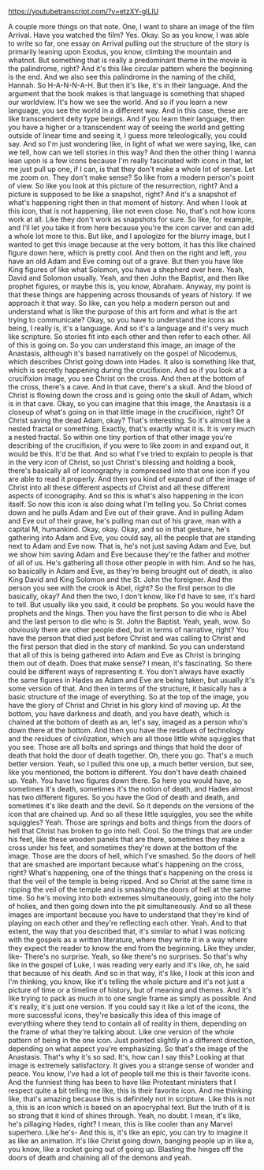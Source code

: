 https://youtubetranscript.com/?v=etzXY-glLIU

 A couple more things on that note. One, I want to share an image of the film Arrival. Have you watched the film? Yes. Okay. So as you know, I was able to write so far, one essay on Arrival pulling out the structure of the story is primarily leaning upon Exodus, you know, climbing the mountain and whatnot. But something that is really a predominant theme in the movie is the palindrome, right? And it's this like circular pattern where the beginning is the end. And we also see this palindrome in the naming of the child, Hannah. So H-A-N-N-A-H. But then it's like, it's in their language. And the argument that the book makes is that language is something that shaped our worldview. It's how we see the world. And so if you learn a new language, you see the world in a different way. And in this case, these are like transcendent deity type beings. And if you learn their language, then you have a higher or a transcendent way of seeing the world and getting outside of linear time and seeing it, I guess more teleologically, you could say. And so I'm just wondering like, in light of what we were saying, like, can we tell, how can we tell stories in this way? And then the other thing I wanna lean upon is a few icons because I'm really fascinated with icons in that, let me just pull up one, if I can, is that they don't make a whole lot of sense. Let me zoom on. They don't make sense? So like from a modern person's point of view. So like you look at this picture of the resurrection, right? And a picture is supposed to be like a snapshot, right? And it's a snapshot of what's happening right then in that moment of history. And when I look at this icon, that is not happening, like not even close. No, that's not how icons work at all. Like they don't work as snapshots for sure. So like, for example, and I'll let you take it from here because you're the icon carver and can add a whole lot more to this. But like, and I apologize for the blurry image, but I wanted to get this image because at the very bottom, it has this like chained figure down here, which is pretty cool. And then on the right and left, you have an old Adam and Eve coming out of a grave. But then you have like King figures of like what Solomon, you have a shepherd over here. Yeah, David and Solomon usually. Yeah, and then John the Baptist, and then like prophet figures, or maybe this is, you know, Abraham. Anyway, my point is that these things are happening across thousands of years of history. If we approach it that way. So like, can you help a modern person out and understand what is like the purpose of this art form and what is the art trying to communicate? Okay, so you have to understand the icons as being, I really is, it's a language. And so it's a language and it's very much like scripture. So stories fit into each other and then refer to each other. All of this is going on. So you can understand this image, an image of the Anastasis, although it's based narratively on the gospel of Nicodemus, which describes Christ going down into Hades. It also is something like that, which is secretly happening during the crucifixion. And so if you look at a crucifixion image, you see Christ on the cross. And then at the bottom of the cross, there's a cave. And in that cave, there's a skull. And the blood of Christ is flowing down the cross and is going onto the skull of Adam, which is in that cave. Okay, so you can imagine that this image, the Anastasis is a closeup of what's going on in that little image in the crucifixion, right? Of Christ saving the dead Adam, okay? That's interesting. So it's almost like a nested fractal or something. Exactly, that's exactly what it is. It is very much a nested fractal. So within one tiny portion of that other image you're describing of the crucifixion, if you were to like zoom in and expand out, it would be this. It'd be that. And so what I've tried to explain to people is that in the very icon of Christ, so just Christ's blessing and holding a book, there's basically all of iconography is compressed into that one icon if you are able to read it properly. And then you kind of expand out of the image of Christ into all these different aspects of Christ and all these different aspects of iconography. And so this is what's also happening in the icon itself. So now this icon is also doing what I'm telling you. So Christ comes down and he pulls Adam and Eve out of their grave. And in pulling Adam and Eve out of their grave, he's pulling man out of his grave, man with a capital M, humankind. Okay, okay. Okay, and so in that gesture, he's gathering into Adam and Eve, you could say, all the people that are standing next to Adam and Eve now. That is, he's not just saving Adam and Eve, but we show him saving Adam and Eve because they're the father and mother of all of us. He's gathering all those other people in with him. And so he has, so basically in Adam and Eve, as they're being brought out of death, is also King David and King Solomon and the St. John the foreigner. And the person you see with the crook is Abel, right? So the first person to die basically, okay? And then the two, I don't know, like I'd have to see, it's hard to tell. But usually like you said, it could be prophets. So you would have the prophets and the kings. Then you have the first person to die who is Abel and the last person to die who is St. John the Baptist. Yeah, yeah, wow. So obviously there are other people died, but in terms of narrative, right? You have the person that died just before Christ and was calling to Christ and the first person that died in the story of mankind. So you can understand that all of this is being gathered into Adam and Eve as Christ is bringing them out of death. Does that make sense? I mean, it's fascinating. So there could be different ways of representing it. You don't always have exactly the same figures in Hades as Adam and Eve are being taken, but usually it's some version of that. And then in terms of the structure, it basically has a basic structure of the image of everything. So at the top of the image, you have the glory of Christ and Christ in his glory kind of moving up. At the bottom, you have darkness and death, and you have death, which is chained at the bottom of death as an, let's say, imaged as a person who's down there at the bottom. And then you have the residues of technology and the residues of civilization, which are all those little white squiggles that you see. Those are all bolts and springs and things that hold the door of death that hold the door of death together. Oh, there you go. That's a much better version. Yeah, so I pulled this one up, a much better version, but see, like you mentioned, the bottom is different. You don't have death chained up. Yeah. You have two figures down there. So here you would have, so sometimes it's death, sometimes it's the notion of death, and Hades almost has two different figures. So you have the God of death and death, and sometimes it's like death and the devil. So it depends on the versions of the icon that are chained up. And so all these little squiggles, you see the white squiggles? Yeah. Those are springs and bolts and things from the doors of hell that Christ has broken to go into hell. Cool. So the things that are under his feet, like these wooden panels that are there, sometimes they make a cross under his feet, and sometimes they're down at the bottom of the image. Those are the doors of hell, which I've smashed. So the doors of hell that are smashed are important because what's happening on the cross, right? What's happening, one of the things that's happening on the cross is that the veil of the temple is being ripped. And so Christ at the same time is ripping the veil of the temple and is smashing the doors of hell at the same time. So he's moving into both extremes simultaneously, going into the holy of holies, and then going down into the pit simultaneously. And so all these images are important because you have to understand that they're kind of playing on each other and they're reflecting each other. Yeah. And to that extent, the way that you described that, it's similar to what I was noticing with the gospels as a written literature, where they write it in a way where they expect the reader to know the end from the beginning. Like they under, like- There's no surprise. Yeah, so like there's no surprises. So that's why like in the gospel of Luke, I was reading very early and it's like, oh, he said that because of his death. And so in that way, it's like, I look at this icon and I'm thinking, you know, like it's telling the whole picture and it's not just a picture of time or a timeline of history, but of meaning and themes. And it's like trying to pack as much in to one single frame as simply as possible. And it's really, it's just one version. If you could say it like a lot of the icons, the more successful icons, they're basically this idea of this image of everything where they tend to contain all of reality in them, depending on the frame of what they're talking about. Like one version of the whole pattern of being in the one icon. Just pointed slightly in a different direction, depending on what aspect you're emphasizing. So that's the image of the Anastasis. That's why it's so sad. It's, how can I say this? Looking at that image is extremely satisfactory. It gives you a strange sense of wonder and peace. You know, I've had a lot of people tell me this is their favorite icons. And the funniest thing has been to have like Protestant ministers that I respect quite a bit telling me like, this is their favorite icon. And me thinking like, that's amazing because this is definitely not in scripture. Like this is not a, this is an icon which is based on an apocryphal text. But the truth of it is so strong that it kind of shines through. Yeah, no doubt. I mean, it's like, he's pillaging Hades, right? I mean, this is like cooler than any Marvel superhero. Like he's- And this is, it's like an epic, you can try to imagine it as like an animation. It's like Christ going down, banging people up in like a, you know, like a rocket going out of going up. Blasting the hinges off the doors of death and chaining all of the demons and yeah.